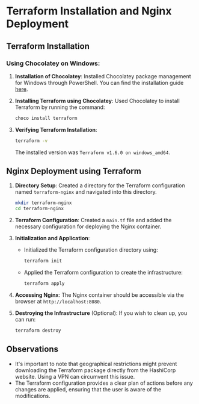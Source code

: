 # Terraform Installation and Nginx Deployment

## Terraform Installation

### Using Chocolatey on Windows:

1. **Installation of Chocolatey**:
   Installed Chocolatey package management for Windows through PowerShell. You can find the installation guide [here](https://chocolatey.org/install#individual).
   
2. **Installing Terraform using Chocolatey**:
   Used Chocolatey to install Terraform by running the command: 
   ```bash
   choco install terraform
   ```

3. **Verifying Terraform Installation**:
   ```bash
   terraform -v
   ```
   The installed version was `Terraform v1.6.0 on windows_amd64`.

## Nginx Deployment using Terraform

1. **Directory Setup**:
   Created a directory for the Terraform configuration named `terraform-nginx` and navigated into this directory.
   ```bash
   mkdir terraform-nginx
   cd terraform-nginx
   ```

2. **Terraform Configuration**:
   Created a `main.tf` file and added the necessary configuration for deploying the Nginx container.

3. **Initialization and Application**:
   - Initialized the Terraform configuration directory using:
     ```bash
     terraform init
     ```
   - Applied the Terraform configuration to create the infrastructure:
     ```bash
     terraform apply
     ```

4. **Accessing Nginx**:
   The Nginx container should be accessible via the browser at `http://localhost:8080`.

5. **Destroying the Infrastructure** (Optional):
   If you wish to clean up, you can run:
   ```bash
   terraform destroy
   ```

## Observations
- It's important to note that geographical restrictions might prevent downloading the Terraform package directly from the HashiCorp website. Using a VPN can circumvent this issue.
- The Terraform configuration provides a clear plan of actions before any changes are applied, ensuring that the user is aware of the modifications.